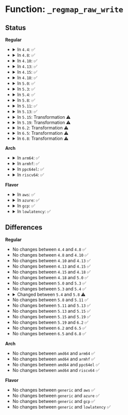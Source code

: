 # Function: <code>_regmap_raw_write</code>

## Status
<b>Regular</b>
<ul>
<li>
<details>
<summary>In <code>4.4</code>: ✅</summary>

```c
int _regmap_raw_write(struct regmap *map, unsigned int reg, const void *val, size_t val_len);
```

**Collision:** Unique Global

**Inline:** No

**Transformation:** False

**Instances:**

```
In drivers/base/regmap/regmap.c (ffffffff81565dc0)
Location: drivers/base/regmap/regmap.c:1198
Inline: False
Direct callers:
  - drivers/base/regmap/regmap.c:_regmap_raw_write
  - drivers/base/regmap/regmap.c:_regmap_bus_raw_write
  - drivers/base/regmap/regmap.c:regmap_raw_write
  - drivers/base/regmap/regmap.c:regmap_raw_write_async
  - drivers/base/regmap/regmap.c:regmap_bulk_write
  - drivers/base/regmap/regmap.c:regmap_bulk_write
  - drivers/base/regmap/regmap.c:regmap_bulk_write
  - drivers/base/regmap/regcache.c:regcache_sync_block_raw_flush
```
**Symbols:**

```
ffffffff81565dc0-ffffffff815664e8: _regmap_raw_write (STB_GLOBAL)
```
</details>
</li>
<li>
<details>
<summary>In <code>4.8</code>: ✅</summary>

```c
int _regmap_raw_write(struct regmap *map, unsigned int reg, const void *val, size_t val_len);
```

**Collision:** Unique Global

**Inline:** No

**Transformation:** False

**Instances:**

```
In drivers/base/regmap/regmap.c (ffffffff815ba870)
Location: drivers/base/regmap/regmap.c:1299
Inline: False
Direct callers:
  - drivers/base/regmap/regmap.c:regmap_raw_write_async
  - drivers/base/regmap/regmap.c:regmap_bulk_write
  - drivers/base/regmap/regmap.c:regmap_bulk_write
  - drivers/base/regmap/regmap.c:regmap_bulk_write
  - drivers/base/regmap/regmap.c:regmap_raw_write
  - drivers/base/regmap/regmap.c:_regmap_bus_raw_write
  - drivers/base/regmap/regmap.c:_regmap_raw_write
  - drivers/base/regmap/regcache.c:regcache_sync_block_raw_flush
```
**Symbols:**

```
ffffffff815ba870-ffffffff815bb046: _regmap_raw_write (STB_GLOBAL)
```
</details>
</li>
<li>
<details>
<summary>In <code>4.10</code>: ✅</summary>

```c
int _regmap_raw_write(struct regmap *map, unsigned int reg, const void *val, size_t val_len);
```

**Collision:** Unique Global

**Inline:** No

**Transformation:** False

**Instances:**

```
In drivers/base/regmap/regmap.c (ffffffff815e9c70)
Location: drivers/base/regmap/regmap.c:1346
Inline: False
Direct callers:
  - drivers/base/regmap/regmap.c:regmap_raw_write_async
  - drivers/base/regmap/regmap.c:regmap_bulk_write
  - drivers/base/regmap/regmap.c:regmap_bulk_write
  - drivers/base/regmap/regmap.c:regmap_bulk_write
  - drivers/base/regmap/regmap.c:regmap_raw_write
  - drivers/base/regmap/regmap.c:_regmap_bus_raw_write
  - drivers/base/regmap/regmap.c:_regmap_raw_write
  - drivers/base/regmap/regcache.c:regcache_sync_block_raw_flush
```
**Symbols:**

```
ffffffff815e9c70-ffffffff815ea455: _regmap_raw_write (STB_GLOBAL)
```
</details>
</li>
<li>
<details>
<summary>In <code>4.13</code>: ✅</summary>

```c
int _regmap_raw_write(struct regmap *map, unsigned int reg, const void *val, size_t val_len);
```

**Collision:** Unique Global

**Inline:** No

**Transformation:** False

**Instances:**

```
In drivers/base/regmap/regmap.c (ffffffff815fe640)
Location: drivers/base/regmap/regmap.c:1349
Inline: False
Direct callers:
  - drivers/base/regmap/regmap.c:regmap_raw_write_async
  - drivers/base/regmap/regmap.c:regmap_bulk_write
  - drivers/base/regmap/regmap.c:regmap_bulk_write
  - drivers/base/regmap/regmap.c:regmap_bulk_write
  - drivers/base/regmap/regmap.c:regmap_raw_write
  - drivers/base/regmap/regmap.c:_regmap_bus_raw_write
  - drivers/base/regmap/regmap.c:_regmap_raw_write
  - drivers/base/regmap/regcache.c:regcache_sync_block_raw_flush
```
**Symbols:**

```
ffffffff815fe640-ffffffff815fedf0: _regmap_raw_write (STB_GLOBAL)
```
</details>
</li>
<li>
<details>
<summary>In <code>4.15</code>: ✅</summary>

```c
int _regmap_raw_write(struct regmap *map, unsigned int reg, const void *val, size_t val_len);
```

**Collision:** Unique Global

**Inline:** No

**Transformation:** False

**Instances:**

```
In drivers/base/regmap/regmap.c (ffffffff81666880)
Location: drivers/base/regmap/regmap.c:1428
Inline: False
Direct callers:
  - drivers/base/regmap/regmap.c:regmap_raw_write_async
  - drivers/base/regmap/regmap.c:regmap_bulk_write
  - drivers/base/regmap/regmap.c:regmap_bulk_write
  - drivers/base/regmap/regmap.c:regmap_bulk_write
  - drivers/base/regmap/regmap.c:regmap_raw_write
  - drivers/base/regmap/regmap.c:_regmap_bus_raw_write
  - drivers/base/regmap/regmap.c:_regmap_raw_write
  - drivers/base/regmap/regcache.c:regcache_sync_block_raw_flush
```
**Symbols:**

```
ffffffff81666880-ffffffff81667068: _regmap_raw_write (STB_GLOBAL)
```
</details>
</li>
<li>
<details>
<summary>In <code>4.18</code>: ✅</summary>

```c
int _regmap_raw_write(struct regmap *map, unsigned int reg, const void *val, size_t val_len);
```

**Collision:** Unique Global

**Inline:** No

**Transformation:** False

**Instances:**

```
In drivers/base/regmap/regmap.c (ffffffff816a32d0)
Location: drivers/base/regmap/regmap.c:1812
Inline: False
Direct callers:
  - drivers/base/regmap/regmap.c:regmap_raw_write_async
  - drivers/base/regmap/regmap.c:regmap_raw_write
  - drivers/base/regmap/regcache.c:regcache_sync_block_raw_flush
```
**Symbols:**

```
ffffffff816a32d0-ffffffff816a33f3: _regmap_raw_write (STB_GLOBAL)
```
</details>
</li>
<li>
<details>
<summary>In <code>5.0</code>: ✅</summary>

```c
int _regmap_raw_write(struct regmap *map, unsigned int reg, const void *val, size_t val_len);
```

**Collision:** Unique Global

**Inline:** No

**Transformation:** False

**Instances:**

```
In drivers/base/regmap/regmap.c (ffffffff816c3cf0)
Location: drivers/base/regmap/regmap.c:1848
Inline: False
Direct callers:
  - drivers/base/regmap/regmap.c:regmap_raw_write_async
  - drivers/base/regmap/regmap.c:regmap_noinc_write
  - drivers/base/regmap/regmap.c:regmap_noinc_write
  - drivers/base/regmap/regmap.c:regmap_raw_write
  - drivers/base/regmap/regcache.c:regcache_sync_block_raw_flush
```
**Symbols:**

```
ffffffff816c3cf0-ffffffff816c3e13: _regmap_raw_write (STB_GLOBAL)
```
</details>
</li>
<li>
<details>
<summary>In <code>5.3</code>: ✅</summary>

```c
int _regmap_raw_write(struct regmap *map, unsigned int reg, const void *val, size_t val_len);
```

**Collision:** Unique Global

**Inline:** No

**Transformation:** False

**Instances:**

```
In drivers/base/regmap/regmap.c (ffffffff816feb90)
Location: drivers/base/regmap/regmap.c:1845
Inline: False
Direct callers:
  - drivers/base/regmap/regmap.c:regmap_raw_write_async
  - drivers/base/regmap/regmap.c:regmap_noinc_write
  - drivers/base/regmap/regmap.c:regmap_noinc_write
  - drivers/base/regmap/regmap.c:regmap_raw_write
  - drivers/base/regmap/regcache.c:regcache_sync_block_raw_flush
```
**Symbols:**

```
ffffffff816feb90-ffffffff816fecae: _regmap_raw_write (STB_GLOBAL)
```
</details>
</li>
<li>
<details>
<summary>In <code>5.4</code>: ✅</summary>

```c
int _regmap_raw_write(struct regmap *map, unsigned int reg, const void *val, size_t val_len);
```

**Collision:** Unique Global

**Inline:** No

**Transformation:** False

**Instances:**

```
In drivers/base/regmap/regmap.c (ffffffff81722fb0)
Location: drivers/base/regmap/regmap.c:1852
Inline: False
Direct callers:
  - drivers/base/regmap/regmap.c:regmap_raw_write_async
  - drivers/base/regmap/regmap.c:regmap_noinc_write
  - drivers/base/regmap/regmap.c:regmap_noinc_write
  - drivers/base/regmap/regmap.c:regmap_raw_write
  - drivers/base/regmap/regcache.c:regcache_sync_block_raw_flush
```
**Symbols:**

```
ffffffff81722fb0-ffffffff817230ce: _regmap_raw_write (STB_GLOBAL)
```
</details>
</li>
<li>
<details>
<summary>In <code>5.8</code>: ✅</summary>

```c
int _regmap_raw_write(struct regmap *map, unsigned int reg, const void *val, size_t val_len, bool noinc);
```

**Collision:** Unique Global

**Inline:** No

**Transformation:** False

**Instances:**

```
In drivers/base/regmap/regmap.c (ffffffff817df150)
Location: drivers/base/regmap/regmap.c:1847
Inline: False
Direct callers:
  - drivers/base/regmap/regmap.c:regmap_raw_write_async
  - drivers/base/regmap/regmap.c:regmap_noinc_write
  - drivers/base/regmap/regmap.c:regmap_noinc_write
  - drivers/base/regmap/regmap.c:regmap_raw_write
  - drivers/base/regmap/regcache.c:regcache_sync_block_raw_flush
```
**Symbols:**

```
ffffffff817df150-ffffffff817df2a5: _regmap_raw_write (STB_GLOBAL)
```
</details>
</li>
<li>
<details>
<summary>In <code>5.11</code>: ✅</summary>

```c
int _regmap_raw_write(struct regmap *map, unsigned int reg, const void *val, size_t val_len, bool noinc);
```

**Collision:** Unique Global

**Inline:** No

**Transformation:** False

**Instances:**

```
In drivers/base/regmap/regmap.c (ffffffff817f4220)
Location: drivers/base/regmap/regmap.c:1996
Inline: False
Direct callers:
  - drivers/base/regmap/regmap.c:regmap_raw_write_async
  - drivers/base/regmap/regmap.c:regmap_noinc_write
  - drivers/base/regmap/regmap.c:regmap_noinc_write
  - drivers/base/regmap/regmap.c:regmap_raw_write
  - drivers/base/regmap/regcache.c:regcache_sync_block_raw_flush
```
**Symbols:**

```
ffffffff817f4220-ffffffff817f4375: _regmap_raw_write (STB_GLOBAL)
```
</details>
</li>
<li>
<details>
<summary>In <code>5.13</code>: ✅</summary>

```c
int _regmap_raw_write(struct regmap *map, unsigned int reg, const void *val, size_t val_len, bool noinc);
```

**Collision:** Unique Global

**Inline:** No

**Transformation:** False

**Instances:**

```
In drivers/base/regmap/regmap.c (ffffffff817d8a90)
Location: drivers/base/regmap/regmap.c:1996
Inline: False
Direct callers:
  - drivers/base/regmap/regmap.c:regmap_raw_write_async
  - drivers/base/regmap/regmap.c:regmap_noinc_write
  - drivers/base/regmap/regmap.c:regmap_noinc_write
  - drivers/base/regmap/regmap.c:regmap_raw_write
  - drivers/base/regmap/regcache.c:regcache_sync_block_raw_flush
```
**Symbols:**

```
ffffffff817d8a90-ffffffff817d8be5: _regmap_raw_write (STB_GLOBAL)
```
</details>
</li>
<li>
<details>
<summary>In <code>5.15</code>: Transformation ⚠️</summary>

```c
int _regmap_raw_write(struct regmap *map, unsigned int reg, const void *val, size_t val_len, bool noinc);
```

**Collision:** Unique Global

**Inline:** No

**Transformation:** True

**Instances:**

```
In drivers/base/regmap/regmap.c (0)
Location: drivers/base/regmap/regmap.c:2037
Inline: False
Direct callers:
  - drivers/base/regmap/regmap.c:regmap_raw_write_async
  - drivers/base/regmap/regmap.c:regmap_noinc_write
  - drivers/base/regmap/regmap.c:regmap_noinc_write
  - drivers/base/regmap/regmap.c:regmap_raw_write
  - drivers/base/regmap/regcache.c:regcache_sync_block_raw_flush
```
**Symbols:**

```
ffffffff81d04d31-ffffffff81d04d77: _regmap_raw_write.cold (STB_LOCAL)
ffffffff818641f0-ffffffff81864365: _regmap_raw_write (STB_GLOBAL)
```
</details>
</li>
<li>
<details>
<summary>In <code>5.19</code>: Transformation ⚠️</summary>

```c
int _regmap_raw_write(struct regmap *map, unsigned int reg, const void *val, size_t val_len, bool noinc);
```

**Collision:** Unique Global

**Inline:** No

**Transformation:** True

**Instances:**

```
In drivers/base/regmap/regmap.c (0)
Location: drivers/base/regmap/regmap.c:2056
Inline: False
Direct callers:
  - drivers/base/regmap/regmap.c:regmap_raw_write_async
  - drivers/base/regmap/regmap.c:regmap_noinc_write
  - drivers/base/regmap/regmap.c:regmap_raw_write
  - drivers/base/regmap/regcache.c:regcache_sync_block_raw_flush
```
**Symbols:**

```
ffffffff81ecd769-ffffffff81ecd7bd: _regmap_raw_write.cold (STB_LOCAL)
ffffffff819ac450-ffffffff819ac5ec: _regmap_raw_write (STB_GLOBAL)
```
</details>
</li>
<li>
<details>
<summary>In <code>6.2</code>: Transformation ⚠️</summary>

```c
int _regmap_raw_write(struct regmap *map, unsigned int reg, const void *val, size_t val_len, bool noinc);
```

**Collision:** Unique Global

**Inline:** No

**Transformation:** True

**Instances:**

```
In drivers/base/regmap/regmap.c (0)
Location: drivers/base/regmap/regmap.c:2060
Inline: False
Direct callers:
  - drivers/base/regmap/regmap.c:regmap_raw_write_async
  - drivers/base/regmap/regmap.c:regmap_noinc_write
  - drivers/base/regmap/regmap.c:regmap_raw_write
  - drivers/base/regmap/regcache.c:regcache_sync_block_raw_flush
```
**Symbols:**

```
ffffffff8209944c-ffffffff820994a0: _regmap_raw_write.cold (STB_LOCAL)
ffffffff81b1fa60-ffffffff81b1fbfc: _regmap_raw_write (STB_GLOBAL)
```
</details>
</li>
<li>
<details>
<summary>In <code>6.5</code>: Transformation ⚠️</summary>

```c
int _regmap_raw_write(struct regmap *map, unsigned int reg, const void *val, size_t val_len, bool noinc);
```

**Collision:** Unique Global

**Inline:** No

**Transformation:** True

**Instances:**

```
In drivers/base/regmap/regmap.c (0)
Location: drivers/base/regmap/regmap.c:2078
Inline: False
Direct callers:
  - drivers/base/regmap/regmap.c:regmap_raw_write_async
  - drivers/base/regmap/regmap.c:regmap_noinc_write
  - drivers/base/regmap/regmap.c:regmap_raw_write
  - drivers/base/regmap/regcache.c:regcache_sync_block_raw_flush
  - drivers/base/regmap/regcache-maple.c:regcache_maple_sync_block
```
**Symbols:**

```
ffffffff8211a4e7-ffffffff8211a53b: _regmap_raw_write.cold (STB_LOCAL)
ffffffff81b6eca0-ffffffff81b6ee3c: _regmap_raw_write (STB_GLOBAL)
```
</details>
</li>
<li>
<details>
<summary>In <code>6.8</code>: Transformation ⚠️</summary>

```c
int _regmap_raw_write(struct regmap *map, unsigned int reg, const void *val, size_t val_len, bool noinc);
```

**Collision:** Unique Global

**Inline:** No

**Transformation:** True

**Instances:**

```
In drivers/base/regmap/regmap.c (0)
Location: drivers/base/regmap/regmap.c:1986
Inline: False
Direct callers:
  - drivers/base/regmap/regmap.c:regmap_raw_write_async
  - drivers/base/regmap/regmap.c:regmap_noinc_write
  - drivers/base/regmap/regmap.c:regmap_raw_write
  - drivers/base/regmap/regcache.c:regcache_sync_block_raw_flush
  - drivers/base/regmap/regcache-maple.c:regcache_maple_sync_block
```
**Symbols:**

```
ffffffff821f836e-ffffffff821f83c2: _regmap_raw_write.cold (STB_LOCAL)
ffffffff81bc28a0-ffffffff81bc2a3c: _regmap_raw_write (STB_GLOBAL)
```
</details>
</li>
</ul>
<b>Arch</b>
<ul>
<li>
<details>
<summary>In <code>arm64</code>: ✅</summary>

```c
int _regmap_raw_write(struct regmap *map, unsigned int reg, const void *val, size_t val_len);
```

**Collision:** Unique Global

**Inline:** No

**Transformation:** False

**Instances:**

```
In drivers/base/regmap/regmap.c (ffff800010917990)
Location: drivers/base/regmap/regmap.c:1852
Inline: False
Direct callers:
  - drivers/base/regmap/regmap.c:regmap_raw_write_async
  - drivers/base/regmap/regmap.c:regmap_noinc_write
  - drivers/base/regmap/regmap.c:regmap_noinc_write
  - drivers/base/regmap/regmap.c:regmap_raw_write
  - drivers/base/regmap/regcache.c:regcache_sync_block_raw_flush
```
**Symbols:**

```
ffff800010917990-ffff800010917abc: _regmap_raw_write (STB_GLOBAL)
```
</details>
</li>
<li>
<details>
<summary>In <code>armhf</code>: ✅</summary>

```c
int _regmap_raw_write(struct regmap *map, unsigned int reg, const void *val, size_t val_len);
```

**Collision:** Unique Global

**Inline:** No

**Transformation:** False

**Instances:**

```
In drivers/base/regmap/regmap.c (c09fd7f8)
Location: drivers/base/regmap/regmap.c:1852
Inline: False
Direct callers:
  - drivers/base/regmap/regmap.c:regmap_raw_write_async
  - drivers/base/regmap/regmap.c:regmap_noinc_write
  - drivers/base/regmap/regmap.c:regmap_noinc_write
  - drivers/base/regmap/regmap.c:regmap_raw_write
  - drivers/base/regmap/regcache.c:regcache_sync_block_raw_flush
```
**Symbols:**

```
c09fd7f8-c09fd928: _regmap_raw_write (STB_GLOBAL)
```
</details>
</li>
<li>
<details>
<summary>In <code>ppc64el</code>: ✅</summary>

```c
int _regmap_raw_write(struct regmap *map, unsigned int reg, const void *val, size_t val_len);
```

**Collision:** Unique Global

**Inline:** No

**Transformation:** False

**Instances:**

```
In drivers/base/regmap/regmap.c (c0000000009baac0)
Location: drivers/base/regmap/regmap.c:1852
Inline: False
Direct callers:
  - drivers/base/regmap/regmap.c:regmap_raw_write_async
  - drivers/base/regmap/regmap.c:regmap_noinc_write
  - drivers/base/regmap/regmap.c:regmap_noinc_write
  - drivers/base/regmap/regmap.c:regmap_raw_write
  - drivers/base/regmap/regcache.c:regcache_sync_block_raw_flush
```
**Symbols:**

```
c0000000009baac0-c0000000009baca8: _regmap_raw_write (STB_GLOBAL)
```
</details>
</li>
<li>
<details>
<summary>In <code>riscv64</code>: ✅</summary>

```c
int _regmap_raw_write(struct regmap *map, unsigned int reg, const void *val, size_t val_len);
```

**Collision:** Unique Global

**Inline:** No

**Transformation:** False

**Instances:**

```
In drivers/base/regmap/regmap.c (ffffffe00059815a)
Location: drivers/base/regmap/regmap.c:1852
Inline: False
Direct callers:
  - drivers/base/regmap/regmap.c:regmap_raw_write_async
  - drivers/base/regmap/regmap.c:regmap_noinc_write
  - drivers/base/regmap/regmap.c:regmap_noinc_write
  - drivers/base/regmap/regmap.c:regmap_raw_write
  - drivers/base/regmap/regcache.c:regcache_sync_block_raw_flush
```
**Symbols:**

```
ffffffe00059815a-ffffffe000598242: _regmap_raw_write (STB_GLOBAL)
```
</details>
</li>
</ul>
<b>Flavor</b>
<ul>
<li>
<details>
<summary>In <code>aws</code>: ✅</summary>

```c
int _regmap_raw_write(struct regmap *map, unsigned int reg, const void *val, size_t val_len);
```

**Collision:** Unique Global

**Inline:** No

**Transformation:** False

**Instances:**

```
In drivers/base/regmap/regmap.c (ffffffff816e92e0)
Location: drivers/base/regmap/regmap.c:1852
Inline: False
Direct callers:
  - drivers/base/regmap/regmap.c:regmap_raw_write_async
  - drivers/base/regmap/regmap.c:regmap_noinc_write
  - drivers/base/regmap/regmap.c:regmap_noinc_write
  - drivers/base/regmap/regmap.c:regmap_raw_write
  - drivers/base/regmap/regcache.c:regcache_sync_block_raw_flush
```
**Symbols:**

```
ffffffff816e92e0-ffffffff816e93fe: _regmap_raw_write (STB_GLOBAL)
```
</details>
</li>
<li>
<details>
<summary>In <code>azure</code>: ✅</summary>

```c
int _regmap_raw_write(struct regmap *map, unsigned int reg, const void *val, size_t val_len);
```

**Collision:** Unique Global

**Inline:** No

**Transformation:** False

**Instances:**

```
In drivers/base/regmap/regmap.c (ffffffff816c3920)
Location: drivers/base/regmap/regmap.c:1852
Inline: False
Direct callers:
  - drivers/base/regmap/regmap.c:regmap_raw_write_async
  - drivers/base/regmap/regmap.c:regmap_noinc_write
  - drivers/base/regmap/regmap.c:regmap_noinc_write
  - drivers/base/regmap/regmap.c:regmap_raw_write
  - drivers/base/regmap/regcache.c:regcache_sync_block_raw_flush
```
**Symbols:**

```
ffffffff816c3920-ffffffff816c3a3e: _regmap_raw_write (STB_GLOBAL)
```
</details>
</li>
<li>
<details>
<summary>In <code>gcp</code>: ✅</summary>

```c
int _regmap_raw_write(struct regmap *map, unsigned int reg, const void *val, size_t val_len);
```

**Collision:** Unique Global

**Inline:** No

**Transformation:** False

**Instances:**

```
In drivers/base/regmap/regmap.c (ffffffff81716470)
Location: drivers/base/regmap/regmap.c:1852
Inline: False
Direct callers:
  - drivers/base/regmap/regmap.c:regmap_raw_write_async
  - drivers/base/regmap/regmap.c:regmap_noinc_write
  - drivers/base/regmap/regmap.c:regmap_noinc_write
  - drivers/base/regmap/regmap.c:regmap_raw_write
  - drivers/base/regmap/regcache.c:regcache_sync_block_raw_flush
```
**Symbols:**

```
ffffffff81716470-ffffffff8171658e: _regmap_raw_write (STB_GLOBAL)
```
</details>
</li>
<li>
<details>
<summary>In <code>lowlatency</code>: ✅</summary>

```c
int _regmap_raw_write(struct regmap *map, unsigned int reg, const void *val, size_t val_len);
```

**Collision:** Unique Global

**Inline:** No

**Transformation:** False

**Instances:**

```
In drivers/base/regmap/regmap.c (ffffffff81731710)
Location: drivers/base/regmap/regmap.c:1852
Inline: False
Direct callers:
  - drivers/base/regmap/regmap.c:regmap_raw_write_async
  - drivers/base/regmap/regmap.c:regmap_noinc_write
  - drivers/base/regmap/regmap.c:regmap_noinc_write
  - drivers/base/regmap/regmap.c:regmap_raw_write
  - drivers/base/regmap/regcache.c:regcache_sync_block_raw_flush
```
**Symbols:**

```
ffffffff81731710-ffffffff8173182e: _regmap_raw_write (STB_GLOBAL)
```
</details>
</li>
</ul>

## Differences
<b>Regular</b>
<ul>
<li>
No changes between <code>4.4</code> and <code>4.8</code> ✅
</li>
<li>
No changes between <code>4.8</code> and <code>4.10</code> ✅
</li>
<li>
No changes between <code>4.10</code> and <code>4.13</code> ✅
</li>
<li>
No changes between <code>4.13</code> and <code>4.15</code> ✅
</li>
<li>
No changes between <code>4.15</code> and <code>4.18</code> ✅
</li>
<li>
No changes between <code>4.18</code> and <code>5.0</code> ✅
</li>
<li>
No changes between <code>5.0</code> and <code>5.3</code> ✅
</li>
<li>
No changes between <code>5.3</code> and <code>5.4</code> ✅
</li>
<li>
<details>
<summary>Changed between <code>5.4</code> and <code>5.8</code> ⚠️</summary>
<ul>
<li>
<b>Param added. </b>
<code>bool noinc</code>
</li>
</ul>
</details>
</li>
<li>
No changes between <code>5.8</code> and <code>5.11</code> ✅
</li>
<li>
No changes between <code>5.11</code> and <code>5.13</code> ✅
</li>
<li>
No changes between <code>5.13</code> and <code>5.15</code> ✅
</li>
<li>
No changes between <code>5.15</code> and <code>5.19</code> ✅
</li>
<li>
No changes between <code>5.19</code> and <code>6.2</code> ✅
</li>
<li>
No changes between <code>6.2</code> and <code>6.5</code> ✅
</li>
<li>
No changes between <code>6.5</code> and <code>6.8</code> ✅
</li>
</ul>
<b>Arch</b>
<ul>
<li>
No changes between <code>amd64</code> and <code>arm64</code> ✅
</li>
<li>
No changes between <code>amd64</code> and <code>armhf</code> ✅
</li>
<li>
No changes between <code>amd64</code> and <code>ppc64el</code> ✅
</li>
<li>
No changes between <code>amd64</code> and <code>riscv64</code> ✅
</li>
</ul>
<b>Flavor</b>
<ul>
<li>
No changes between <code>generic</code> and <code>aws</code> ✅
</li>
<li>
No changes between <code>generic</code> and <code>azure</code> ✅
</li>
<li>
No changes between <code>generic</code> and <code>gcp</code> ✅
</li>
<li>
No changes between <code>generic</code> and <code>lowlatency</code> ✅
</li>
</ul>
